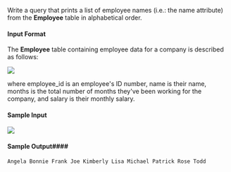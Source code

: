 Write a query that prints a list of employee names (i.e.: the name attribute) from the __Employee__ table in alphabetical order.

#### Input Format #### 

The __Employee__ table containing employee data for a company is described as follows:

![](https://s3.amazonaws.com/hr-challenge-images/19629/1458557872-4396838885-ScreenShot2016-03-21at4.27.13PM.png)

where employee_id is an employee's ID number, name is their name, months is the total number of months they've been working for the company, and salary is their monthly salary.

#### Sample Input #### 

![](https://s3.amazonaws.com/hr-challenge-images/19629/1458558202-9a8721e44b-ScreenShot2016-03-21at4.32.59PM.png)

#### Sample Output#### 

`
Angela
Bonnie
Frank
Joe
Kimberly
Lisa
Michael
Patrick
Rose
Todd
`
 
